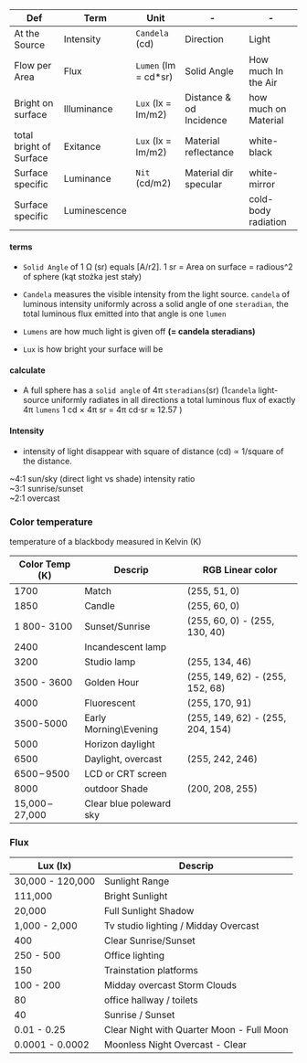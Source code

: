 
Def | Term | Unit | - |  - |
--- | --- | --- | --- | - | 
At the Source  | Intensity | `Candela` (cd) | Direction | Light
Flow per Area | Flux | `Lumen` (lm  = cd*sr) | Solid Angle | How much In the Air | 
Bright on surface | Illuminance | `Lux` (lx = lm/m2) | Distance & od Incidence | how much on Material
total bright of Surface | Exitance | `Lux` (lx = lm/m2) | Material reflectance | white-black 
Surface specific | Luminance | `Nit` (cd/m2) | Material dir specular | white-mirror
Surface specific |Luminescence||| cold-body radiation
 

#### terms 
- `Solid Angle` of 1 Ω (sr) equals [A/r2].  1 sr = Area on surface = radious^2 of sphere (kąt stożka jest stały) 

- `Candela` measures the visible intensity from the light source. `candela`  of luminous intensity uniformly across a solid angle of one `steradian`, the total luminous flux emitted into that angle is one `lumen`
- `Lumens` are how much light is given off **(= candela steradians)**
- `Lux` is how bright your surface will be   

#### calculate
- A full sphere has a `solid angle` of 4π `steradians`(sr) (1`candela` light-source uniformly radiates in all directions a total luminous flux of exactly 4π `lumens` 1 cd × 4π sr = 4π cd⋅sr ≈ 12.57 )

#### Intensity
- intensity of light disappear with square of distance (cd) ∝ 1/square of the distance.

~4:1 sun/sky (direct light vs shade) intensity ratio   
~3:1 sunrise/sunset    
~2:1 overcast    

### Color temperature 
temperature of a blackbody measured in Kelvin (K) 

Color Temp (K) | Descrip | RGB Linear color |
-- | -- | -- |
1700 |	Match  | (255, 51, 0)
1850 | Candle | (255, 60, 0)
1 800- 3100 | Sunset/Sunrise | (255, 60, 0) - (255, 130, 40)
2400 | Incandescent lamp  |
3200	| Studio lamp  | (255, 134, 46)
3500 - 3600 | Golden Hour |  (255, 149, 62) - (255, 152, 68) 
4000 | Fluorescent |  (255, 170, 91)
3500-5000 | Early Morning\Evening | (255, 149, 62) - (255, 204, 154)
5000	| Horizon daylight   |
6500	| Daylight, overcast   | (255, 242, 246)
6500 – 9500	| LCD or CRT screen  |
8000 | outdoor Shade | (200, 208, 255)
15,000 – 27,000 | Clear blue poleward sky  |


### Flux 
Lux (lx) | Descrip |
-- | -- |
30,000 - 120,000 | Sunlight Range 
111,000 | Bright Sunlight    
20,000 | Full Sunlight Shadow  
1,000 - 2,000 | Tv studio lighting / Midday Overcast
400 | Clear Sunrise/Sunset 
250 - 500 | Office lighting
150 | Trainstation platforms 
100 - 200 | Midday overcast Storm Clouds
80 | office hallway /  toilets
40 | Sunrise / Sunset 
0.01 - 0.25 | Clear Night with Quarter Moon - Full Moon
0.0001 - 0.0002 | Moonless Night Overcast - Clear
